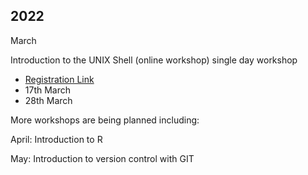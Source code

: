 ## 2022

March

Introduction to the UNIX Shell (online workshop) single day workshop
- [Registration Link](https://www.eventbrite.com/e/introduction-to-unix-tickets-216538722147)
- 17th March
- 28th March

More workshops are being planned including:

April: Introduction to R

May: Introduction to version control with GIT
